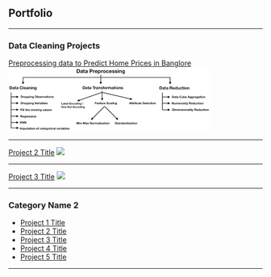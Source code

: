 ## Portfolio

---

### Data Cleaning Projects 

[Preprocessing data to Predict Home Prices in Banglore](https://github.com/muhammadtoqeerzafar/muhammadtoqeerzafar.github.io/blob/main/Data_Cleaning_Practice_Predicting_Home_Prices_in_Banglore.ipynb)
<img src="images/data preprocessing.png?raw=true"/>

---
[Project 2 Title](/pdf/sample_presentation.pdf)
<img src="images/your second project pic here?raw=true"/>

---
[Project 3 Title](http://example.com/)
<img src="images/your third project pic here?raw=true"/>

---

### Category Name 2

- [Project 1 Title](http://example.com/)
- [Project 2 Title](http://example.com/)
- [Project 3 Title](http://example.com/)
- [Project 4 Title](http://example.com/)
- [Project 5 Title](http://example.com/)

---




